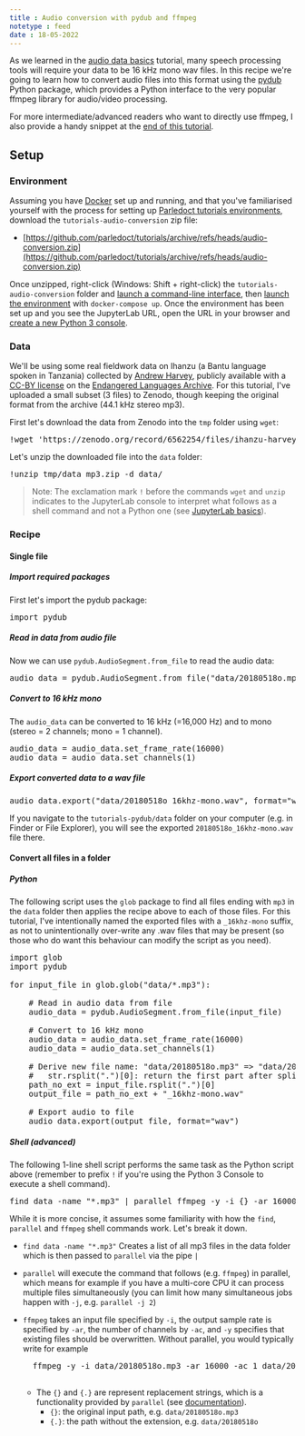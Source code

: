 ```yaml
---
title : Audio conversion with pydub and ffmpeg
notetype : feed
date : 18-05-2022
---
```


As we learned in the [audio data basics](#to-do) tutorial, many speech processing tools will require your data to be 16 kHz mono wav files. In this recipe we're going to learn how to convert audio files into this format using the [pydub](https://github.com/jiaaro/pydub) Python package, which provides a Python interface to the very popular ffmpeg library for audio/video processing.

For more intermediate/advanced readers who want to directly use ffmpeg, I also provide a handy snippet at the [end of this tutorial](#shell-advanced).

## Setup

### Environment

Assuming you have [Docker](environment-setup-with-docker) set up and running, and that you've familiarised yourself with the process for setting up [Parledoct tutorials environments](parledoct-tutorials-environment), download the `tutorials-audio-conversion` zip file:

- [https://github.com/parledoct/tutorials/archive/refs/heads/audio-conversion.zip](https://github.com/parledoct/tutorials/archive/refs/heads/audio-conversion.zip)

Once unzipped, right-click (Windows: Shift + right-click) the `tutorials-audio-conversion` folder and [launch a command-line interface](parledoct-tutorials-environment#launch-command-line-interface-at-folder), then [launch the environment](parledoct-tutorials-environment#launch-environment) with `docker-compose up`. Once the environment has been set up and you see the JupyterLab URL, open the URL in your browser and [create a new Python 3 console](jupyterlab-basics#your-first-python-command).

### Data

We'll be using some real fieldwork data on Ihanzu (a Bantu language spoken in Tanzania) collected by [Andrew Harvey](https://www.andrewdtharvey.com/), publicly available with a [CC-BY license](https://creativecommons.org/licenses/by/4.0/) on the [Endangered Languages Archive](https://www.elararchive.org/index.php?name=SO_87014498-be98-4698-82fc-8fac58578d57). For this tutorial, I've uploaded a small subset (3 files) to Zenodo, though keeping the original format from the archive (44.1 kHz stereo mp3).

First let's download the data from Zenodo into the `tmp` folder using `wget`:

<pre>
!wget 'https://zenodo.org/record/6562254/files/ihanzu-harvey-0596_20180518opq_mp3.zip?download=1' -O tmp/data_mp3.zip
</pre>

Let's unzip the downloaded file into the `data` folder:

<pre>
!unzip tmp/data_mp3.zip -d data/
</pre>

> Note: The exclamation mark `!` before the commands `wget` and `unzip` indicates to the JupyterLab console to interpret what follows as a shell command and not a Python one (see [JupyterLab basics](jupyterlab-basics)).

### Recipe

#### Single file

##### Import required packages

First let's import the pydub package:

<pre>
import pydub
</pre>

##### Read in data from audio file

Now we can use `pydub.AudioSegment.from_file` to read the audio data:

<pre>
audio_data = pydub.AudioSegment.from_file("data/20180518o.mp3")
</pre>

##### Convert to 16 kHz mono

The `audio_data` can be converted to 16 kHz (=16,000 Hz) and to mono (stereo = 2 channels; mono = 1 channel). 

<pre>
audio_data = audio_data.set_frame_rate(16000)
audio_data = audio_data.set_channels(1)
</pre>

##### Export converted data to a wav file

<pre>
audio_data.export("data/20180518o_16khz-mono.wav", format="wav")
</pre>

If you navigate to the `tutorials-pydub/data` folder on your computer (e.g. in Finder or File Explorer), you will see the exported `20180518o_16khz-mono.wav` file there.

#### Convert all files in a folder

##### Python

The following script uses the `glob` package to find all files ending with `mp3` in the `data` folder then applies the recipe above to each of those files. For this tutorial, I've intentionally named the exported files with a `_16khz-mono` suffix, as not to unintentionally over-write any .wav files that may be present (so those who do want this behaviour can modify the script as you need).

<pre>
import glob
import pydub

for input_file in glob.glob("data/*.mp3"):

    # Read in audio data from file
    audio_data = pydub.AudioSegment.from_file(input_file)

    # Convert to 16 kHz mono
    audio_data = audio_data.set_frame_rate(16000)
    audio_data = audio_data.set_channels(1)

    # Derive new file name: "data/20180518o.mp3" => "data/20180518o_16khz-mono.wav"
    #   str.rsplit(".")[0]: return the first part after splitting str on the first ".", starting from the right
    path_no_ext = input_file.rsplit(".")[0]
    output_file = path_no_ext + "_16khz-mono.wav"

    # Export audio to file
    audio_data.export(output_file, format="wav")
</pre>

##### Shell (advanced)

The following 1-line shell script performs the same task as the Python script above (remember to prefix `!` if you're using the Python 3 Console to execute a shell command).

<pre>
find data -name "*.mp3" | parallel ffmpeg -y -i {} -ar 16000 -ac 1 {.}_16khz-mono.wav
</pre>

While it is more concise, it assumes some familiarity with how the `find`, `parallel` and `ffmpeg` shell commands work. Let's break it down.

- `find data -name "*.mp3"` Creates a list of all mp3 files in the data folder which is then passed to `parallel` via the pipe `|`
- `parallel` will execute the command that follows (e.g. `ffmpeg`) in parallel, which means for example if you have a multi-core CPU it can process multiple files simultaneously (you can limit how many simultaneous jobs happen with `-j`, e.g. `parallel -j 2`)
- `ffmpeg` takes an input file specified by `-i`, the output sample rate is specified by `-ar`, the number of channels by `-ac`, and `-y` specifies that existing files should be overwritten. Without parallel, you would typically write for example

    <pre>
    ffmpeg -y -i data/20180518o.mp3 -ar 16000 -ac 1 data/20180518o_16khz-mono.wav
    </pre>

    - The `{}` and `{.}` are represent replacement strings, which is a functionality provided by `parallel` (see [documentation](https://www.gnu.org/software/parallel/parallel_tutorial.html#replacement-strings)).
        - `{}`: the original input path, e.g. `data/20180518o.mp3`
        - `{.}`: the path without the extension, e.g. `data/20180518o`
